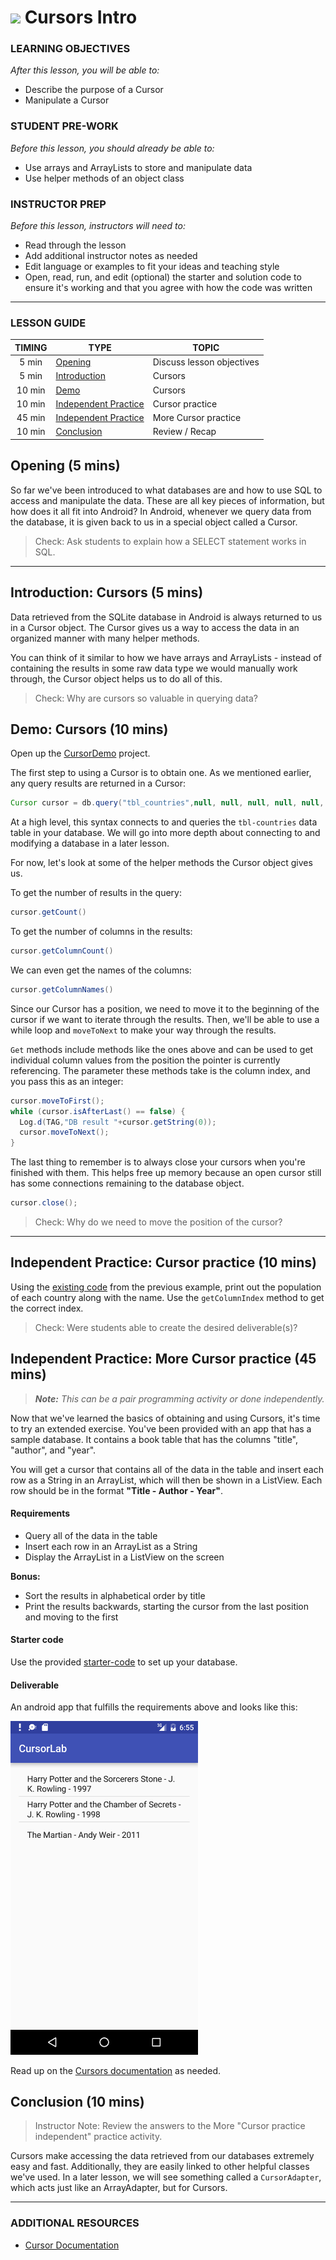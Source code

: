 # ![](https://ga-dash.s3.amazonaws.com/production/assets/logo-9f88ae6c9c3871690e33280fcf557f33.png) Cursors Intro

### LEARNING OBJECTIVES
*After this lesson, you will be able to:*
- Describe the purpose of a Cursor
- Manipulate a Cursor

### STUDENT PRE-WORK
*Before this lesson, you should already be able to:*
- Use arrays and ArrayLists to store and manipulate data
- Use helper methods of an object class

### INSTRUCTOR PREP
*Before this lesson, instructors will need to:*
- Read through the lesson
- Add additional instructor notes as needed
- Edit language or examples to fit your ideas and teaching style
- Open, read, run, and edit (optional) the starter and solution code to ensure it's working and that you agree with how the code was written

---

### LESSON GUIDE

| TIMING  | TYPE  | TOPIC  |
|:-:|---|---|
| 5 min  | [Opening](#opening-5-mins)  | Discuss lesson objectives |
| 5 min  | [Introduction](#introduction-cursors-5-mins)  | Cursors |
| 10 min  | [Demo](#demo-cursors-10-mins)  | Cursors |
| 10 min  | [Independent Practice](#independent-practice-cursor-practice-10-mins)  | Cursor practice |
| 45 min  | [Independent Practice](#independent-practice-more-cursor-practice-45-mins)  | More Cursor practice |
| 10 min  | [Conclusion](#conclusion-10-mins)  | Review / Recap |
<a name="opening"></a>
## Opening (5 mins)

So far we've been introduced to what databases are and how to use SQL to access and manipulate the data. These are all key pieces of information, but how does it all fit into Android? In Android, whenever we query data from the database, it is given back to us in a special object called a Cursor.

> Check: Ask students to explain how a SELECT statement works in SQL.

***

<a name="introduction"></a>
## Introduction: Cursors (5 mins)

Data retrieved from the SQLite database in Android is always returned to us in a Cursor object. The Cursor gives us a way to access the data in an organized manner with many helper methods.

You can think of it similar to how we have arrays and ArrayLists - instead of containing the results in some raw data type we would manually work through, the Cursor object helps us to do all of this.

> Check: Why are cursors so valuable in querying data?

<a name="demo"></a>
## Demo: Cursors (10 mins)

Open up the [CursorDemo](starter-code) project.

The first step to using a Cursor is to obtain one. As we mentioned earlier, any query results are returned in a Cursor:

```java
Cursor cursor = db.query("tbl_countries",null, null, null, null, null, null);
```

At a high level, this syntax connects to and queries the `tbl-countries` data table in your database. We will go into more depth about connecting to and modifying a database in a later lesson.

For now, let's look at some of the helper methods the Cursor object gives us.

To get the number of results in the query:

```java
cursor.getCount()
```

To get the number of columns in the results:

```java
cursor.getColumnCount()
```

We can even get the names of the columns:

```java
cursor.getColumnNames()
```

Since our Cursor has a position, we need to move it to the beginning of the cursor if we want to iterate through the results. Then, we'll be able to use a while loop and `moveToNext` to make your way through the results.

`Get` methods include methods like the ones above and can be used to get individual column values from the position the pointer is currently referencing. The parameter these methods take is the column index, and you pass this as an integer:

```java
cursor.moveToFirst();
while (cursor.isAfterLast() == false) {
  Log.d(TAG,"DB result "+cursor.getString(0));
  cursor.moveToNext();
}
```

The last thing to remember is to always close your cursors when you're finished with them. This helps free up memory because an open cursor still has some connections remaining to the database object.

```java
cursor.close();
```

> Check: Why do we need to move the position of the cursor?

***

<a name="ind-practice"></a>
## Independent Practice: Cursor practice (10 mins)

Using the [existing code](starter-code/CursorDemo) from the previous example, print out the population of each country along with the name. Use the `getColumnIndex` method to get the correct index.

> Check: Were students able to create the desired deliverable(s)?

## Independent Practice: More Cursor practice (45 mins)

> ***Note:*** _This can be a pair programming activity or done independently._

Now that we've learned the basics of obtaining and using Cursors, it's time to try an extended exercise. You've been provided with an app that has a sample database. It contains a book table that has the columns "title", "author", and "year".

You will get a cursor that contains all of the data in the table and insert each row as a String in an ArrayList, which will then be shown in a ListView. Each row should be in the format **"Title - Author - Year"**.

#### Requirements

- Query all of the data in the table
- Insert each row in an ArrayList as a String
- Display the ArrayList in a ListView on the screen

**Bonus:**

- Sort the results in alphabetical order by title
- Print the results backwards, starting the cursor from the last position and moving to the first

#### Starter code

Use the provided [starter-code](starter-code/CursorExercise) to set up your database.

#### Deliverable

An android app that fulfills the requirements above and looks like this:

<img src="./screenshots/books.png" width="300"/>

Read up on the [Cursors documentation](http://developer.android.com/reference/android/database/Cursor.html) as needed.

<a name="conclusion"></a>
## Conclusion (10 mins)

> Instructor Note: Review the answers to the More "Cursor practice independent" practice activity.

Cursors make accessing the data retrieved from our databases extremely easy and fast. Additionally, they are easily linked to other helpful classes we've used. In a later lesson, we will see something called a `CursorAdapter`, which acts just like an ArrayAdapter, but for Cursors.

***

### ADDITIONAL RESOURCES
- [Cursor Documentation](http://developer.android.com/reference/android/database/Cursor.html)
